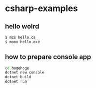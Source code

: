 # csharp-examples

## hello wolrd
``` bash
$ mcs hello.cs
$ mono hello.exe
```

## how to prepare console app
``` bash
cd hogehoge
dotnet new console
dotnet build
dotnet run
```
